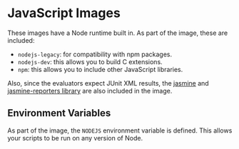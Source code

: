 # JavaScript Images

These images have a Node runtime built in. As part of the image, these are included:

 - `nodejs-legacy`: for compatibility with npm packages.
 - `nodejs-dev`: this allows you to build C extensions.
 - `npm`: this allows you to include other JavaScript libraries.

Also, since the evaluators expect JUnit XML results, the
[jasmine](https://github.com/jasmine/jasmine-npm) and
[jasmine-reporters library](https://github.com/larrymyers/jasmine-reporters) are also included in
the image.

## Environment Variables

As part of the image, the `NODEJS` environment variable is defined. This allows your scripts to 
be run on any version of Node.
